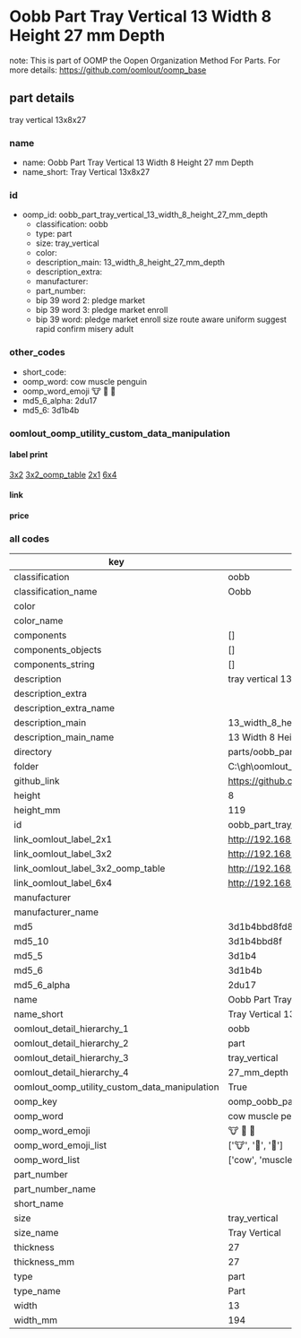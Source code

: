 # Oobb Part Tray Vertical 13 Width 8 Height 27 mm Depth  

note: This is part of OOMP the Oopen Organization Method For Parts. For more details: https://github.com/oomlout/oomp_base

##  part details
  



tray vertical 13x8x27



### name
* name: Oobb Part Tray Vertical 13 Width 8 Height 27 mm Depth
* name_short: Tray Vertical 13x8x27 
### id
* oomp_id: oobb_part_tray_vertical_13_width_8_height_27_mm_depth
  * classification: oobb
  * type: part
  * size: tray_vertical
  * color: 
  * description_main: 13_width_8_height_27_mm_depth
  * description_extra: 
  * manufacturer: 
  * part_number: 
  * bip 39 word 2: pledge market
  * bip 39 word 3: pledge market enroll
  * bip 39 word: pledge market enroll size route aware uniform suggest rapid confirm misery adult

### other_codes
* short_code: 
* oomp_word: cow muscle penguin
* oomp_word_emoji :cow: :muscle: :penguin:
* md5_6_alpha: 2du17
* md5_6: 3d1b4b






### oomlout_oomp_utility_custom_data_manipulation
#### label print
[3x2](http://192.168.1.245:1112/?label=oomp%202du17)
[3x2_oomp_table](http://192.168.1.108:1112/?label=oomp%202du17)
[2x1](http://192.168.1.242:1112/?label=oomp%202du17)
[6x4](http://192.168.1.55:1112/?label=oomp%202du17)    

#### link

                              

#### price







### all codes 
| key | value |  
| --- | --- |  
| classification | oobb |  
| classification_name | Oobb |  
| color |  |  
| color_name |  |  
| components | [] |  
| components_objects | [] |  
| components_string | [] |  
| description | tray vertical 13x8x27 |  
| description_extra |  |  
| description_extra_name |  |  
| description_main | 13_width_8_height_27_mm_depth |  
| description_main_name | 13 Width 8 Height 27 mm Depth |  
| directory | parts/oobb_part_tray_vertical_13_width_8_height_27_mm_depth |  
| folder | C:\gh\oomlout_oobb_version_4_generated_parts\parts\oobb_part_tray_vertical_13_width_8_height_27_mm_depth |  
| github_link | https://github.com/oomlout/oomlout_oomp_part_src/tree/main/parts/oobb_part_tray_vertical_13_width_8_height_27_mm_depth |  
| height | 8 |  
| height_mm | 119 |  
| id | oobb_part_tray_vertical_13_width_8_height_27_mm_depth |  
| link_oomlout_label_2x1 | http://192.168.1.242:1112/?label=oomp%202du17 |  
| link_oomlout_label_3x2 | http://192.168.1.245:1112/?label=oomp%202du17 |  
| link_oomlout_label_3x2_oomp_table | http://192.168.1.108:1112/?label=oomp%202du17 |  
| link_oomlout_label_6x4 | http://192.168.1.55:1112/?label=oomp%202du17 |  
| manufacturer |  |  
| manufacturer_name |  |  
| md5 | 3d1b4bbd8fd8fdac415e4c9e96620d34 |  
| md5_10 | 3d1b4bbd8f |  
| md5_5 | 3d1b4 |  
| md5_6 | 3d1b4b |  
| md5_6_alpha | 2du17 |  
| name | Oobb Part Tray Vertical 13 Width 8 Height 27 mm Depth |  
| name_short | Tray Vertical 13x8x27  |  
| oomlout_detail_hierarchy_1 | oobb |  
| oomlout_detail_hierarchy_2 | part |  
| oomlout_detail_hierarchy_3 | tray_vertical |  
| oomlout_detail_hierarchy_4 | 27_mm_depth |  
| oomlout_oomp_utility_custom_data_manipulation | True |  
| oomp_key | oomp_oobb_part_tray_vertical_13_width_8_height_27_mm_depth |  
| oomp_word | cow muscle penguin |  
| oomp_word_emoji | :cow: :muscle: :penguin: |  
| oomp_word_emoji_list | [':cow:', ':muscle:', ':penguin:'] |  
| oomp_word_list | ['cow', 'muscle', 'penguin'] |  
| part_number |  |  
| part_number_name |  |  
| short_name |  |  
| size | tray_vertical |  
| size_name | Tray Vertical |  
| thickness | 27 |  
| thickness_mm | 27 |  
| type | part |  
| type_name | Part |  
| width | 13 |  
| width_mm | 194 |  
